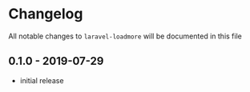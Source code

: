 # Changelog

All notable changes to `laravel-loadmore` will be documented in this file

## 0.1.0 - 2019-07-29

- initial release
